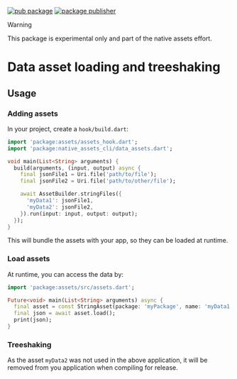 [![pub package](https://img.shields.io/pub/v/assets.svg)](https://pub.dev/packages/assets)
[![package publisher](https://img.shields.io/pub/publisher/assets.svg)](https://pub.dev/packages/assets/publisher)

> [!WARNING]  
> This package is experimental only and part of the native assets effort.

# Data asset loading and treeshaking

## Usage

### Adding assets

In your project, create a `hook/build.dart`:

```dart
import 'package:assets/assets_hook.dart';
import 'package:native_assets_cli/data_assets.dart';

void main(List<String> arguments) {
  build(arguments, (input, output) async {
    final jsonFile1 = Uri.file('path/to/file');
    final jsonFile2 = Uri.file('path/to/other/file');

    await AssetBuilder.stringFiles({
      'myData1': jsonFile1,
      'myData2': jsonFile2,
    }).run(input: input, output: output);
  });
}
```

This will bundle the assets with your app, so they can be loaded at runtime.

### Load assets

At runtime, you can access the data by:

```dart
import 'package:assets/src/assets.dart';

Future<void> main(List<String> arguments) async {
  final asset = const StringAsset(package: 'myPackage', name: 'myData1');
  final json = await asset.load();
  print(json);
}
```

### Treeshaking

As the asset `myData2` was not used in the above application, it will be
removed from you application when compiling for release.
